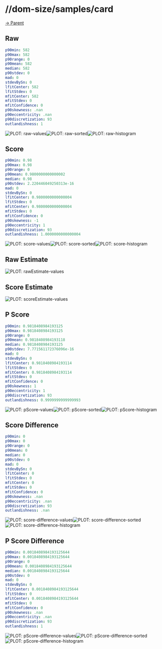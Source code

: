 
# //dom-size/samples/card

[→ Parent](../..)


## Raw


```yaml
p90min: 582
p90max: 582
p90range: 0
p90mean: 582
median: 582
p90stdev: 0
mad: 0
stdevBySn: 0
lfitCenter: 582
lfitStdev: 0
mfitCenter: 582
mfitStdev: 0
mfitConfidence: 0
p90skewness: .nan
p90eccentricity: .nan
p90discretization: 93
outlandishness: 1

```

![PLOT: raw-values](./raw/values.svg)![PLOT: raw-sorted](./raw/sorted.svg)![PLOT: raw-histogram](./raw/histogram.svg)
## Score


```yaml
p90min: 0.98
p90max: 0.98
p90range: 0
p90mean: 0.9800000000000002
median: 0.98
p90stdev: 2.220446049250313e-16
mad: 0
stdevBySn: 0
lfitCenter: 0.9800000000000004
lfitStdev: 0
mfitCenter: 0.9800000000000004
mfitStdev: 0
mfitConfidence: 0
p90skewness: -1
p90eccentricity: 1
p90discretization: 93
outlandishness: 1.0000000000000004

```

![PLOT: score-values](./score/values.svg)![PLOT: score-sorted](./score/sorted.svg)![PLOT: score-histogram](./score/histogram.svg)
## Raw Estimate

![PLOT: rawEstimate-values](./rawEstimate/values.svg)
## Score Estimate

![PLOT: scoreEstimate-values](./scoreEstimate/values.svg)
## P Score


```yaml
p90min: 0.9818408984193125
p90max: 0.9818408984193125
p90range: 0
p90mean: 0.9818408984193118
median: 0.9818408984193125
p90stdev: 7.771561172376096e-16
mad: 0
stdevBySn: 0
lfitCenter: 0.9818408984193114
lfitStdev: 0
mfitCenter: 0.9818408984193114
mfitStdev: 0
mfitConfidence: 0
p90skewness: 1
p90eccentricity: 1
p90discretization: 93
outlandishness: 0.9999999999999993

```

![PLOT: pScore-values](./pScore/values.svg)![PLOT: pScore-sorted](./pScore/sorted.svg)![PLOT: pScore-histogram](./pScore/histogram.svg)
## Score Difference


```yaml
p90min: 0
p90max: 0
p90range: 0
p90mean: 0
median: 0
p90stdev: 0
mad: 0
stdevBySn: 0
lfitCenter: 0
lfitStdev: 0
mfitCenter: 0
mfitStdev: 0
mfitConfidence: 0
p90skewness: .nan
p90eccentricity: .nan
p90discretization: 93
outlandishness: .nan

```

![PLOT: score-difference-values](./score-difference/values.svg)![PLOT: score-difference-sorted](./score-difference/sorted.svg)![PLOT: score-difference-histogram](./score-difference/histogram.svg)
## P Score Difference


```yaml
p90min: 0.0018408984193125644
p90max: 0.0018408984193125644
p90range: 0
p90mean: 0.0018408984193125644
median: 0.0018408984193125644
p90stdev: 0
mad: 0
stdevBySn: 0
lfitCenter: 0.0018408984193125644
lfitStdev: 0
mfitCenter: 0.0018408984193125644
mfitStdev: 0
mfitConfidence: 0
p90skewness: .nan
p90eccentricity: .nan
p90discretization: 93
outlandishness: 1

```

![PLOT: pScore-difference-values](./pScore-difference/values.svg)![PLOT: pScore-difference-sorted](./pScore-difference/sorted.svg)![PLOT: pScore-difference-histogram](./pScore-difference/histogram.svg)